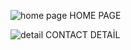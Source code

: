 ![home page](https://github.com/tahaenesc/Contact-Detail-Java-React/assets/141641915/bada04a7-2edf-4197-983a-4003a15749e1)
HOME PAGE



![detail](https://github.com/tahaenesc/Contact-Detail-Java-React/assets/141641915/2ca26f6e-0317-4b7b-a0d1-4496f04f2296)
CONTACT DETAİL







